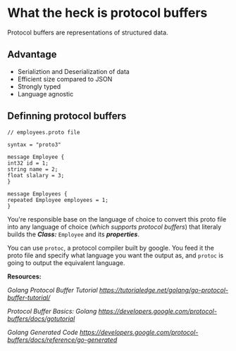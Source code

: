 # What the heck is protocol buffers

Protocol buffers are representations of structured data.

## Advantage

- Serializtion and Deserialization of data
- Efficient size compared to JSON
- Strongly typed
- Language agnostic

## Definning protocol buffers

    // employees.proto file

    syntax = "proto3"

    message Employee {
    int32 id = 1;
    string name = 2;
    float slalary = 3;
    }

    message Employees {
    repeated Employee employees = 1;
    }

You're responsible base on the language of choice to convert this proto file into any language of choice (_which supports protocol buffers_) that literaly builds the **_Class:_** `Employee` and its **_properties_**.

You can use `protoc`, a protocol compiler built by google. You feed it the proto file and specify what language you want the output as, and `protoc` is going to output the equivalent language.

**Resources:**

_Golang Protocol Buffer Tutorial
<https://tutorialedge.net/golang/go-protocol-buffer-tutorial/>_

_Protocol Buffer Basics: Golang
<https://developers.google.com/protocol-buffers/docs/gotutorial>_

_Golang Generated Code
<https://developers.google.com/protocol-buffers/docs/reference/go-generated>_
